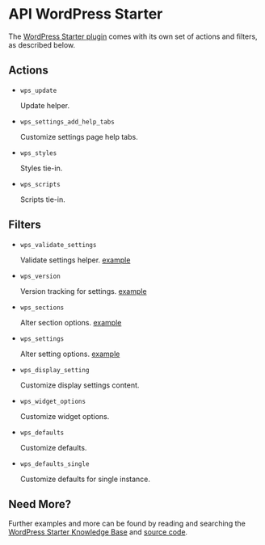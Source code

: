 # API WordPress Starter

The [WordPress Starter plugin](http://wordpress.org/plugins/wordpress-starter/) comes with its own set of actions and filters, as described below.

## Actions

* `wps_update`

	Update helper.
		
* `wps_settings_add_help_tabs`

	Customize settings page help tabs.

* `wps_styles`

	Styles tie-in.

* `wps_scripts`

	Scripts tie-in.

## Filters

* `wps_validate_settings`

	Validate settings helper. [example](https://gist.github.com/michael-cannon/5833768)

* `wps_version`

	Version tracking for settings. [example](https://gist.github.com/michael-cannon/5833774)

* `wps_sections`

	Alter section options. [example](https://gist.github.com/michael-cannon/5833757)

* `wps_settings`

	Alter setting options. [example](https://gist.github.com/michael-cannon/5833757)

* `wps_display_setting`

	Customize display settings content.

* `wps_widget_options`

	Customize widget options.

* `wps_defaults`

	Customize defaults.

* `wps_defaults_single`

	Customize defaults for single instance.

## Need More?

Further examples and more can be found by reading and searching the [WordPress Starter Knowledge Base](https://aihrus.zendesk.com/categories/20102742-WordPress-Starter-Plugin) and [source code](https://github.com/michael-cannon/wordpress-starter).
